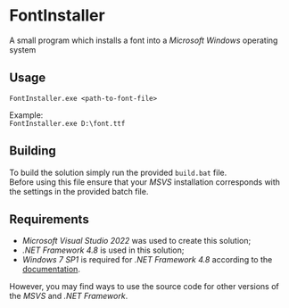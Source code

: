 # FontInstaller
A small program which installs a font into a _Microsoft Windows_ operating system

## Usage
`FontInstaller.exe <path-to-font-file>`  

Example:  
`FontInstaller.exe D:\font.ttf`  

## Building
To build the solution simply run the provided `build.bat` file.  
Before using this file ensure that your _MSVS_ installation corresponds with the settings in the provided batch file.  

## Requirements
* _Microsoft Visual Studio 2022_ was used to create this solution;
* _.NET Framework 4.8_ is used in this solution;
* _Windows 7 SP1_ is required for _.NET Framework 4.8_ according to the [documentation](https://en.wikipedia.org/wiki/.NET_Framework_version_history).

However, you may find ways to use the source code for other versions of the _MSVS_ and _.NET Framework_.  
